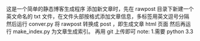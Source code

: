 这是一个简单的静态博客生成程序
添加新文章时，先在 rawpost 目录下新建一个 英文命名的 txt 文件，在文件头部按格式添加文章信息，多标签用英文逗号分隔
然后运行 conver.py 将 rawpost 转换成 post ，即生成文章 html 页面
然后再运行 make_index.py 为文章生成索引。
再用 git 上传即可
note:
1.需要 python 3.3